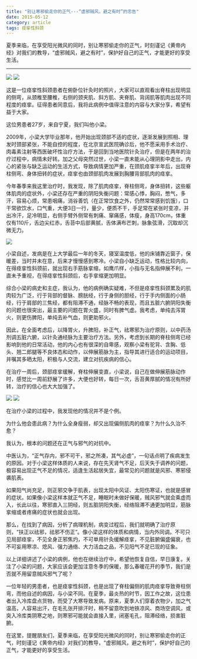 ```yaml
---
title: "别让寒邪偷走你的正气---“虚邪贼风，避之有时”的忠告"
date: 2015-05-12
category: article
tags: 痉挛性斜颈
---
```


夏季来临，在享受阳光微风的同时，别让寒邪偷走你的正气，时刻谨记《黄帝内经》对我们的教导，“虚邪贼风，避之有时”，保护好自己的正气，才能更好的享受生活。

***

![](/media/2015/05/12-01.jpg)
![](/media/2015/05/12-02.jpg)

这是一位痉挛性斜颈患者在俯卧位针灸时的照片，大家可以直观看出脊柱出现明显的侧弯，从颈椎至腰椎，右侧的颈夹肌、斜方肌、夹脊肌、背阔肌等肌肉出现不同程度的痉挛。征得患者同意后，我将此病例中值得注意的内容与大家分享，希望有益于大家。

这位男患者27岁，来自宁夏，我们叫他小梁。

2009年，小梁大学毕业那年，他开始出现颈部不适的症状，逐渐发展到照相、理发时颈部紧张，不能自控的程度，在北京宣武医院确诊后，他不愿采用手术治疗、肉毒素注射等西医破坏性治疗方法，于是回到当地医院针灸治疗，但是在两年的治疗过程中，病情未好转。加之父母突然过世，小梁一直未能从心理阴影中走出，内心的紧张与缺乏运动的生活方式，导致病情更加严重，在颈肌痉挛半年后，出现脊柱侧弯、身体扭转的症状，痉挛也由颈部肌肉发展到胸腰背部肌肉的痉挛。

今年春季来我这里治疗时，我发现，除了肌肉痉挛，脊柱侧弯，身体扭转，这些躯体肌肉的症状外，小梁还存在严重的阴阳失衡问题：常感心悸，胸闷，憋气，多汗，容易心烦，常患咽痛，消谷善饥（在正常饮食之外，仍然常常感到饥饿），口干常欲饮水，口气重，大便3日一行，量少，便质不干，手足常在紧张时变凉，并出冷汗，足冷明显，右侧手臂外侧常有刺痛、窜痛感，体瘦，身高170cm，体重仅有110斤，舌边尖红赤，舌苔中后部黄腻，舌体满布芒刺，脉象弦滑，沉取却沉微无力。

![](/media/2015/05/12-03.jpg)

小梁自述，发病是在上大学最后一年的冬天，寝室温度低，他的床铺靠近窗子，保暖差，当时并未在意，后来才慢慢感到寒冷。小梁自小缺乏运动，性格比较内向，在得痉挛性斜颈前，就出现右手筋脉挛缩，如鹰爪样，小指与无名指伸展不利，一直未予重视，在得痉挛性斜颈后，右手挛缩更加明显。

综合小梁的病史和主症，我认为，他的病例确实疑难，不但是痉挛性斜颈累及的肌肉较为广泛，行于背部的督脉、膀胱经，行于身侧的胆经，行于手内侧面的小肠经，行于肩部的三焦经，都有阻滞不通，经脉不畅的表现，而且五脏六腑阴阳失衡的问题也很突出，最主要的问题在胃火盛，同时有脾气虚。我考虑，单纯去泻胃火，则更伤脾阳，单纯去补气血，则更助邪火。

因此，在全面考虑后，以降胃火，升脾阳，补正气，祛寒邪为治疗原则，以中药汤剂调五脏六腑，以针灸通经脉为主要治疗方法。另外，考虑到长期的脊柱侧弯已经影响到他的日常活动，他的内心也有很深的自卑感，观察小梁有驼背、含胸、低头、翘二郎腿等不良体态和动作，以伸展筋脉为主，指导其进行适合的运动项目，并嘱其多晒太阳，积极与人交流，建立对抗疾病的信心。

在治疗一周后，颈部痉挛缓解，脊柱伸展变直，小梁说，自己在做伸展筋脉动作时，感觉比一周前舒展了许多，大便也好转，每日一次，舌苔黄厚腻的情况有所好转，治疗的信心也大大加强了。

![](/media/2015/05/12-04.jpg)
![](/media/2015/05/12-05.jpg)

在治疗小梁的过程中，我发现他的情况并不是个例。

为什么他会患此病？为什么全身瘦弱，却又出现偏侧肌肉的痉挛？为什么久治不愈？

我认为，根本的问题还在正气与邪气的对抗中。

中医认为，“正气存内，邪不可干，邪之所凑，其气必虚”，一句话点明了疾病发生的原因。对于小梁这样体质的人来说，存在先天肾气不足，后天失于调养的问题，极容易出现正气不足的情况，适逢生活起居失宜，最常见的问题就是风邪、寒邪侵袭肌表。

如果阳气尚充足，则正邪交争于肌表，出现太阳中风证、太阳伤寒证，也就是感冒的症状。如果像小梁这样本就正气不足，睡眠时未做好保暖，贼风邪气就会乘虚而入，长此以往，寒邪直入三阴经，则五脏阴阳失衡，经络阻滞不通更加明显，筋脉挛缩或者疼痛的症状也就会出现。

那么，在找到了病因，分析了病理机制，病变过程后，我们就明确了治疗原则，“扶正以祛邪，祛邪不伤正”。像小梁这样的体质和病情，当内外同调。不可只见局部痉挛，不见全身正邪焦灼，不可单用针灸缓解痉挛，不见脏腑偏盛偏衰，也不可妄用寒凉、熄风、强力通络、大力活血之品，不见阳气不足已现的征象。

以上详细讲述了小梁的病例，他也在继续治疗中，希望他恢复自信，早日康复。关注了小梁的问题，大家应该会更加注意冬季的保暖，那么春暖花开的季节，我们是否就不用留意贼风邪气了呢？

一位年轻的男患者，也是痉挛性斜颈，也是出现了脊柱偏侧的肌肉痉挛导致脊柱侧弯，而他自述的病因，与小梁不同。在夏季，最炎热的时节，因工作之故，这位患者出入冷库盘点货物，而受了大寒导致发病。原来，夏季人们穿着衣物少，加之气温高，人容易出汗，在毛孔张开排汗时，稍不留意吹到地铁凉风、商场空调风，或突入冷库类阴寒之地，则寒邪可能就会直接入里，闭塞毛孔，阻滞经络，损害脏腑。

在这里，提醒朋友们，夏季来临，在享受阳光微风的同时，别让寒邪偷走你的正气，时刻谨记《黄帝内经》对我们的教导，“虚邪贼风，避之有时”，保护好自己的正气，才能更好的享受生活。
